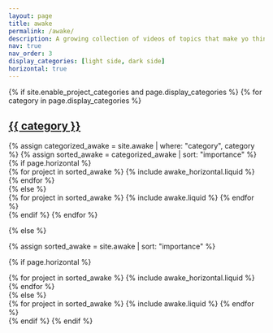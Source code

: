 ```yaml
---
layout: page
title: awake
permalink: /awake/
description: A growing collection of videos of topics that make yo think.
nav: true
nav_order: 3
display_categories: [light side, dark side]
horizontal: true
---
```


<!-- pages/awake.md -->
<div class="awake">
{% if site.enable_project_categories and page.display_categories %}
  <!-- Display categorized awake -->
  {% for category in page.display_categories %}
  <a id="{{ category }}" href=".#{{ category }}">
    <h2 class="category">{{ category }}</h2>
  </a>
  {% assign categorized_awake = site.awake | where: "category", category %}
  {% assign sorted_awake = categorized_awake | sort: "importance" %}
  <!-- Generate cards for each project -->
  {% if page.horizontal %}
  <div class="container">
    <div class="row row-cols-1 row-cols-md-2">
    {% for project in sorted_awake %}
      {% include awake_horizontal.liquid %}
    {% endfor %}
    </div>
  </div>
  {% else %}
  <div class="row row-cols-1 row-cols-md-3">
    {% for project in sorted_awake %}
      {% include awake.liquid %}
    {% endfor %}
  </div>
  {% endif %}
  {% endfor %}

{% else %}

<!-- Display awake without categories -->

{% assign sorted_awake = site.awake | sort: "importance" %}

  <!-- Generate cards for each project -->

{% if page.horizontal %}

  <div class="container">
    <div class="row row-cols-1 row-cols-md-2">
    {% for project in sorted_awake %}
      {% include awake_horizontal.liquid %}
    {% endfor %}
    </div>
  </div>
  {% else %}
  <div class="row row-cols-1 row-cols-md-3">
    {% for project in sorted_awake %}
      {% include awake.liquid %}
    {% endfor %}
  </div>
  {% endif %}
{% endif %}
</div>
